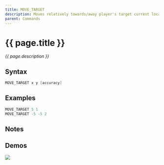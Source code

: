 ```yaml
---
title: MOVE_TARGET
description: Moves relatively towards/away player's target current location
parent: Commands
---
```


# {{ page.title }}

_{{ page.description }}_

## Syntax

```java
MOVE_TARGET x y [accuracy] 
```

## Examples

```java
MOVE_TARGET 5 1
MOVE_TARGET -5 -5 2
```

## Notes


## Demos

![](N/A)

